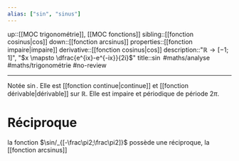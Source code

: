 ```yaml
---
alias: ["sin", "sinus"]
---
```

up::[[MOC trigonométrie]], [[MOC fonctions]]
sibling::[[fonction cosinus|cos]]
down::[[fonction arcsinus]]
properties::[[fonction impaire|impaire]]
derivative::[[fonction cosinus|cos]]
description::"$\mathbb{R} \to [-1;1]$", "$x \mapsto \dfrac{e^{ix}-e^{-ix}}{2i}$"
title::$\sin$
#maths/analyse #maths/trigonométrie #no-review 

----
Notée $\sin$.
Elle est [[fonction continue|continue]] et [[fonction dérivable|dérivable]] sur $\mathbb{R}$.
Elle est impaire et périodique de période $2\pi$.

# Réciproque
la fonction $\sin/_{[-\frac\pi2;\frac\pi2]}$ possède une réciproque, la [[fonction arcsinus]]


